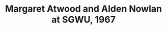 ---
layout: item
title: Margaret Atwood and Alden Nowlan at SGWU, 1967
manifest_name: margaret-atwood-and-alden-nowlan-at-sgwu-1967
---